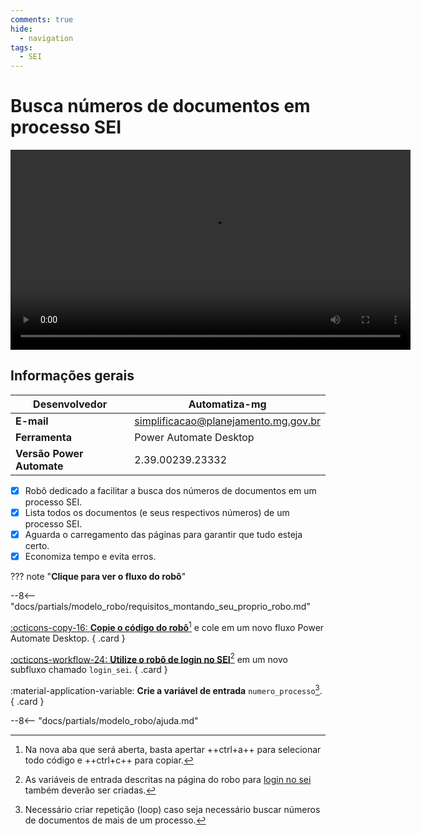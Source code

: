 ```yaml
---
comments: true
hide:
  - navigation
tags:
  - SEI
---
```


# Busca números de documentos em processo SEI

<video width="640"  controls>
    <source src="#" type="video/mp4">
</video>

## Informações gerais

| **Desenvolvedor**| Automatiza-mg  |
| ----------- | ------------------------------------ |
| **E-mail**       | simplificacao@planejamento.mg.gov.br|
| **Ferramenta**    | Power Automate Desktop |
| **Versão Power Automate**    | 2.39.00239.23332 |

- [x] Robô dedicado a facilitar a busca dos números de documentos em um processo SEI.
- [x] Lista todos os documentos (e seus respectivos números) de um processo SEI.
- [x] Aguarda o carregamento das páginas para garantir que tudo esteja certo.
- [x] Economiza tempo e evita erros.

??? note "**Clique para ver o fluxo do robô**"

--8<-- "docs/partials/modelo_robo/requisitos_montando_seu_proprio_robo.md"

<div class="grid" markdown>

[:octicons-copy-16: __Copie o código do robô__](https://raw.githubusercontent.com/automatiza-mg/biblioteca-de-robos/main/robos/busca_numeros_documentos_processo_sei.txt)[^1] e cole em um novo fluxo Power Automate Desktop.
{ .card }

[:octicons-workflow-24: __Utilize o robô de login no SEI__](../login_sei/)[^2] em um novo subfluxo chamado `login_sei`.
{ .card }

:material-application-variable: __Crie a variável de entrada__ `numero_processo`[^3].
{ .card }

</div>

--8<-- "docs/partials/modelo_robo/ajuda.md"

[^1]: Na nova aba que será aberta, basta apertar ++ctrl+a++ para selecionar todo código e ++ctrl+c++ para copiar.
[^2]: As variáveis de entrada descritas na página do robo para [login no sei](../login_sei/#montando-o-seu-robo) também deverão ser criadas.
[^3]: Necessário criar repetição (loop) caso seja necessário buscar números de documentos de mais de um processo.
